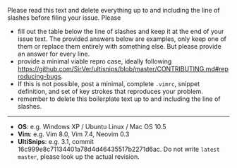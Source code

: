 Please read this text and delete everything up to and including the line of slashes before
filing your issue. Please

- fill out the table below the line of slashes and keep it at the end of your
  issue text. The provided answers below are examples, only keep one of them or
  replace them entirely with something else. But please provide an answer for
  every line.
- provide a minimal viable repro case, ideally following
  https://github.com/SirVer/ultisnips/blob/master/CONTRIBUTING.md#reproducing-bugs.
- If this is not possible, post a minimal, complete `.vimrc`, snippet
  definition, and set of key strokes that reproduces your problem.
- remember to delete this boilerplate text up to and including the line of
  slashes.

---------------------

- **OS**:  e.g. Windows XP / Ubuntu Linux / Mac OS 10.5
- **Vim**: e.g. Vim 8.0, Vim 7.4, Neovim 0.3
- **UltiSnips**: e.g. 3.1, commit 16c999e8c71134401a78d4d46435517b2271d6ac. Do
  not write `latest master`, please look up the actual revision.
